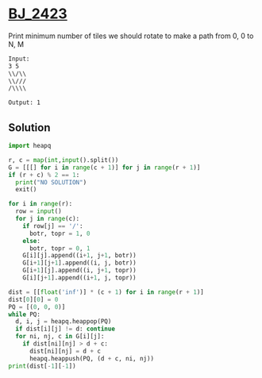 # [BJ_2423](https://acmicpc.net/problem/2423)

Print minimum number of tiles we should rotate to make a path from 0, 0 to N, M

```txt
Input:
3 5
\\/\\
\\///
/\\\\

Output: 1
```

## Solution

```py
import heapq

r, c = map(int,input().split())
G = [[[] for i in range(c + 1)] for j in range(r + 1)]
if (r + c) % 2 == 1:
  print("NO SOLUTION")
  exit()

for i in range(r):
  row = input()
  for j in range(c):
    if row[j] == '/':
      botr, topr = 1, 0
    else:
      botr, topr = 0, 1
    G[i][j].append((i+1, j+1, botr))
    G[i+1][j+1].append((i, j, botr))
    G[i+1][j].append((i, j+1, topr))
    G[i][j+1].append((i+1, j, topr))

dist = [[float('inf')] * (c + 1) for i in range(r + 1)]
dist[0][0] = 0
PQ = [(0, 0, 0)]
while PQ:
  d, i, j = heapq.heappop(PQ)
  if dist[i][j] != d: continue
  for ni, nj, c in G[i][j]:
    if dist[ni][nj] > d + c:
      dist[ni][nj] = d + c
      heapq.heappush(PQ, (d + c, ni, nj))
print(dist[-1][-1])
```
